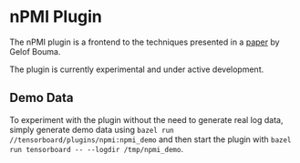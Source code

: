 # nPMI Plugin

The nPMI plugin is a frontend to the techniques presented in a [paper](https://svn.spraakdata.gu.se/repos/gerlof/pub/www/Docs/npmi-pfd.pdf) by Gelof Bouma.

The plugin is currently experimental and under active development.

## Demo Data

To experiment with the plugin without the need to generate real log data, simply generate demo data using `bazel run //tensorboard/plugins/npmi:npmi_demo` and then start the plugin with `bazel run tensorboard -- --logdir /tmp/npmi_demo`.
